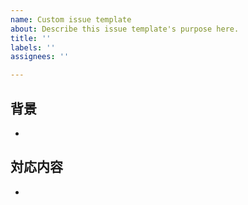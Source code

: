 ```yaml
---
name: Custom issue template
about: Describe this issue template's purpose here.
title: ''
labels: ''
assignees: ''

---
```


## 背景
- 

## 対応内容
-
